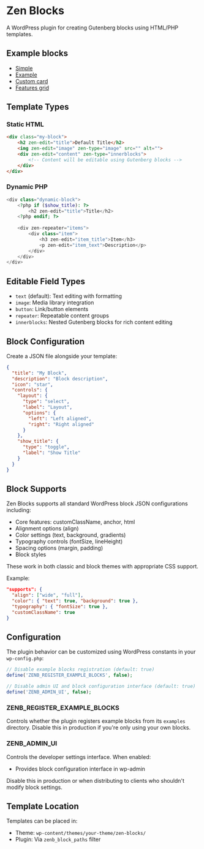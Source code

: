# Zen Blocks

A WordPress plugin for creating Gutenberg blocks using HTML/PHP templates.

## Example blocks

- [Simple](examples/simple/simple.php)
- [Example](examples/example/example.php)
- [Custom card](examples/custom-card/custom-card.php)
- [Features grid](examples/features/features.php)


## Template Types

### Static HTML
```html
<div class="my-block">
    <h2 zen-edit="title">Default Title</h2>
    <img zen-edit="image" zen-type="image" src="" alt="">
    <div zen-edit="content" zen-type="innerblocks">
        <!-- Content will be editable using Gutenberg blocks -->
    </div>
</div>
```

### Dynamic PHP
```php
<div class="dynamic-block">
    <?php if ($show_title): ?>
        <h2 zen-edit="title">Title</h2>
    <?php endif; ?>
    
    <div zen-repeater="items">
        <div class="item">
            <h3 zen-edit="item_title">Item</h3>
            <p zen-edit="item_text">Description</p>
        </div>
    </div>
</div>
```

## Editable Field Types

- `text` (default): Text editing with formatting
- `image`: Media library integration
- `button`: Link/button elements
- `repeater`: Repeatable content groups
- `innerblocks`: Nested Gutenberg blocks for rich content editing

## Block Configuration

Create a JSON file alongside your template:

```json
{
  "title": "My Block",
  "description": "Block description",
  "icon": "star",
  "controls": {
    "layout": {
      "type": "select",
      "label": "Layout",
      "options": {
        "left": "Left aligned",
        "right": "Right aligned"
      }
    },
    "show_title": {
      "type": "toggle",
      "label": "Show Title"
    }
  }
}
```

## Block Supports

Zen Blocks supports all standard WordPress block JSON configurations including:

- Core features: customClassName, anchor, html
- Alignment options (align)
- Color settings (text, background, gradients)
- Typography controls (fontSize, lineHeight)
- Spacing options (margin, padding)
- Block styles

These work in both classic and block themes with appropriate CSS support.

Example:
```json
"supports": {
  "align": ["wide", "full"],
  "color": { "text": true, "background": true },
  "typography": { "fontSize": true },
  "customClassName": true
}
```

## Configuration

The plugin behavior can be customized using WordPress constants in your `wp-config.php`:

```php
// Disable example blocks registration (default: true)
define('ZENB_REGISTER_EXAMPLE_BLOCKS', false);

// Disable admin UI and block configuration interface (default: true)
define('ZENB_ADMIN_UI', false);
```

### ZENB_REGISTER_EXAMPLE_BLOCKS
Controls whether the plugin registers example blocks from its `examples` directory. Disable this in production if you're only using your own blocks.

### ZENB_ADMIN_UI
Controls the developer settings interface. When enabled:
- Provides block configuration interface in wp-admin

Disable this in production or when distributing to clients who shouldn't modify block settings.

## Template Location

Templates can be placed in:
- Theme: `wp-content/themes/your-theme/zen-blocks/`
- Plugin: Via `zenb_block_paths` filter